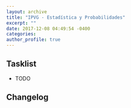 ```yaml
---
layout: archive
title: "IPVG - Estadística y Probabilidades"
excerpt: ""
date: 2017-12-08 04:49:54 -0400
categories: 
author_profile: true
---
```


## Tasklist

- TODO

## Changelog

